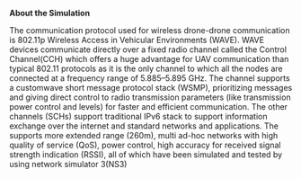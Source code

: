 **About the Simulation**

The  communication  protocol  used  for  wireless  drone-drone communication  is  802.11p  Wireless  Access  in  Vehicular Environments   (WAVE).   WAVE   devices   communicate directly over a fixed radio channel called the Control Channel(CCH)    which    offers    a    huge    advantage    for    UAV communication than typical 802.11 protocols as it is the only  channel  to  which  all  the  nodes  are  connected  at  a frequency range of 5.885–5.895 GHz. The channel supports a  customwave  short  message  protocol  stack  (WSMP), prioritizing  messages  and  giving  direct  control  to  radio transmission parameters (like transmission power control and levels)  for  faster  and  efficient  communication.  The  other channels  (SCHs)  support  traditional  IPv6  stack  to  support information   exchange   over   the   internet   and   standard networks  and  applications.  The  supports  more  extended range (260m), multi ad-hoc networks with high quality of service  (QoS),  power  control,  high  accuracy  for  received signal  strength  indication  (RSSI),  all  of  which  have  been simulated and tested by using network simulator 3(NS3)
